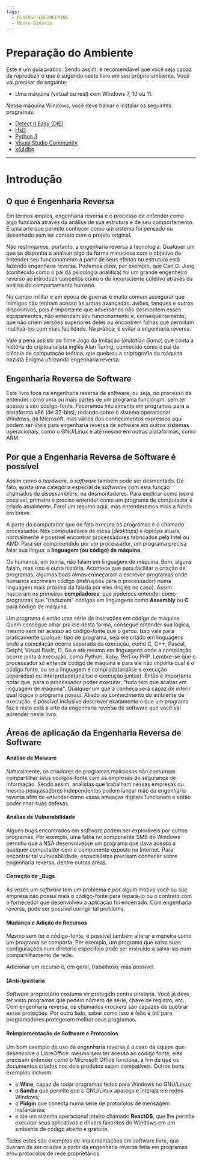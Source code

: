 ```yaml
---
tags:
  - REVERSE-ENGINEERING
  - Mente-Binária
---
```

# Preparação do Ambiente
Este é um guia prático. Sendo assim, é recomendável que você seja capaz de reproduzir o que é sugerido neste livro em seu próprio ambiente. Você vai precisar do seguinte:

- Uma máquina (virtual ou real) com Windows 7, 10 ou 11.

Nessa máquina Windows, você deve baixar e instalar os seguintes programas:
- [Detect It Easy (DIE)](https://horsicq.github.io)
- [HxD](https://mh-nexus.de)
- [Python 3](https://www.python.org)
- [Visual Studio Community](https://aka.ms/vs)
- [x64dbg](https://x64dbg.com)

---
# Introdução
## O que é Engenharia Reversa
Em termos amplos, engenharia reversa é o processo de entender como algo funciona através da análise de sua estrutura e de seu comportamento. É uma arte que permite conhecer como um sistema foi pensado ou desenhado sem ter contato com o projeto original.

Não restrinjamos, portanto, a engenharia reversa à tecnologia. Qualquer um que se disponha a analisar algo de forma minuciosa com o objetivo de entender seu funcionamento a partir de seus efeitos ou estrutura está fazendo engenharia reversa. Podemos dizer, por exemplo, que Carl G. Jung (conhecido como o pai da psicologia analítica) foi um grande engenheiro reverso ao introduzir conceitos como o de inconsciente coletivo através da análise do comportamento humano.

No campo militar e em época de guerras é muito comum assegurar que inimigos não tenham acesso às armas avançadas: aviões, tanques e outros dispositivos, pois é importante que adversários não desmontem esses equipamentos, não entendam seu funcionamento e, consequentemente, que não criem versões superiores deles ou encontrem falhas que permitam inutilizá-los com mais facilidade. Na prática, é evitar a engenharia reversa.

Vale a pena assistir ao filme Jogo da Imitação (_Imitation Game_) que conta a história do criptoanalista inglês Alan Turing, conhecido como o pai da ciência de computação teórica, que quebrou a criptografia da máquina nazista Enigma utilizando engenharia reversa.

## Engenharia Reversa de Software
Este livro foca na engenharia reversa de software, ou seja, no processo de entender como uma ou mais partes de um programa funcionam, sem ter acesso a seu código-fonte. Focaremos inicialmente em programas para a plataforma x86 (de 32-bits), rodando sobre o sistema operacional Windows, da Microsoft, mas vários dos conhecimentos expressos aqui podem ser úteis para engenharia reversa de software em outros sistemas operacionais, como o GNU/Linux e até mesmo em outras plataformas, como ARM.

## Por que a Engenharia Reversa de Software é possível
Assim como o _hardware, o software_ também pode ser desmontado. De fato, existe uma categoria especial de _softwares_ com esta função chamados de _disassemblers_, ou desmontadores. Para explicar como isso é possível, primeiro é preciso entender como um programa de computador é criado atualmente. Farei um resumo aqui, mas entenderemos mais a fundo em breve.

A parte do computador que de fato executa os programas é o chamado processador. Nos computadores de mesa (_desktops_) e _laptops_ atuais, normalmente é possível encontrar processadores fabricados pela Intel ou AMD. Para ser compreendido por um processador, um programa precisa falar sua língua: a **linguagem (ou código) de máquina**.

Os humanos, em teoria, não falam em linguagem de máquina. Bem, alguns falam, mas isso é outra história. Acontece que para facilitar a criação de programas, algumas boas almas começaram a escrever programas onde humanos escreviam código (instruções para o processador) numa linguagem mais próxima da falada por eles (Inglês no caso). Assim nasceram os primeiros **compiladores**, que podemos entender como programas que "traduzem" códigos em linguagens como **Assembly** ou **C** para código de máquina.

Um programa é então uma série de instruções em código de máquina. Quem consegue olhar pra ele desta forma, consegue entender sua lógica, mesmo sem ter acesso ao código-fonte que o gerou. Isso vale para praticamente qualquer tipo de programa, seja ele criado em linguagens onde a compilação ocorre separada da execução, como C, C++, Pascal, Delphi, Visual Basic, D, Go e até mesmo em linguagens onde a compilação ocorre junto à execução, como Python, Ruby, Perl ou PHP. Lembre-se que o processador só entende código de máquina e para ele não importa qual é o código fonte, ou se a linguagem é compilada(análise e execução separadas) ou interpretada(análise e execução juntas). Então é importante notar que, para o processador poder executar, "tudo tem que acabar em linguagem de máquina". Qualquer um que a conheça será capaz de inferir qual lógica o programa possui. Aliado ao conhecimento do ambiente de execução, é possível inclusive descrever exatamente o que um programa faz e nisto está a arte da engenharia reversa de software que você vai aprender neste livro.

## Áreas de aplicação da Engenharia Reversa de Software
#### Análise de Malware
Naturalmente, os criadores de programas maliciosos não costumam compartilhar seus códigos-fonte com as empresas de segurança de informação. Sendo assim, analistas que trabalham nessas empresas ou mesmo pesquisadores independentes podem lançar mão da engenharia reversa afim de entender como essas ameaças digitais funcionam e então poder criar suas defesas.
#### Análise de Vulnerabilidade
Alguns _bugs_ encontrados em _software_ podem ser exploráveis por outros programas. Por exemplo, uma falha no componente SMB do Windows permitiu que a NSA desenvolvesse um programa que dava acesso a qualquer computador com o componente exposto na Internet. Para encontrar tal vulnerabilidade, especialistas precisam conhecer sobre engenharia reversa, dentre outras áreas.
#### Correção de _Bugs
Às vezes um _software_ tem um problema e por algum motivo você ou sua empresa não possui mais o código-fonte para repará-lo ou o contrato com o fornecedor que desenvolveu a aplicação foi encerrado. Com engenharia reversa, pode ser possível corrigir tal problema.
#### Mudança e Adição de Recursos
Mesmo sem ter o código-fonte, é possível também alterar a maneira como um programa se comporta. Por exemplo, um programa que salva suas configurações num diretório específico pode ser instruído a salvá-las num compartilhamento de rede.

Adicionar um recurso é, em geral, trabalhoso, mas possível.

#### (Anti-)pirataria
_Software_ proprietário costuma vir protegido contra pirataria. Você já deve ter visto programas que pedem número de série, chave de registro, etc. Com engenharia reversa, os chamados _crackers_ são capazes de quebrar essas proteções. Por outro lado, saber como isso é feito é útil para programadores protegerem melhor seus programas.

#### Reimplementação de Software e Protocolos
Um bom exemplo de uso da engenharia reversa é o caso da equipe que desenvolve o LibreOffice: mesmo sem ter acesso ao código fonte, eles precisam entender como o Microsoft Office funciona, a fim de que os documentos criados nos dois produtos sejam compatíveis. Outros bons exemplos incluem:

- o **Wine**, capaz de rodar programas feitos para Windows no GNU/Linux;
- o **Samba** que permite que o GNU/Linux apareça e interaja em redes Windows;
- o **Pidgin** que conecta numa série de protocolos de mensagem instantânea;
- e até um sistema operacional inteiro chamado **ReactOS**, que lhe permite executar seus aplicativos e drivers favoritos do Windows em um ambiente de código aberto e gratuito.

Todos estes são exemplos de implementações em software livre, que tiveram de ser criadas a partir da engenharia reversa feita em programas e/ou protocolos de rede proprietários.